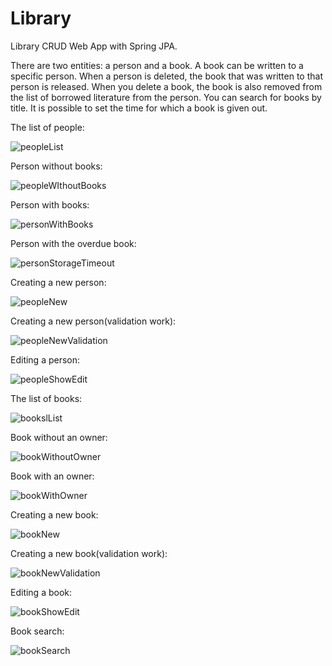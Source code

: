 # Library

Library CRUD Web App with Spring JPA.

There are two entities: a person and a book.
A book can be written to a specific person.
When a person is deleted, the book that was written to that person is released.
When you delete a book, the book is also removed from the list of borrowed literature from the person.
You can search for books by title.
It is possible to set the time for which a book is given out.

The list of people:

![peopleList](https://github.com/DEUS-VULT-1095/LibraryProjectJPA/assets/109753552/bd115313-36ba-4455-9d26-5a480cf9eac7)

Person without books:

![peopleWIthoutBooks](https://github.com/DEUS-VULT-1095/LibraryProjectJPA/assets/109753552/53651203-2ab6-491c-9e26-05b0a48570a5)

Person with books:

![personWithBooks](https://github.com/DEUS-VULT-1095/LibraryProjectJPA/assets/109753552/16b444a2-859e-4b0f-9b7d-e3af8fee7800)

Person with the overdue book:

![personStorageTimeout](https://github.com/DEUS-VULT-1095/LibraryProjectJPA/assets/109753552/59e8967b-22b7-41f7-b920-2bc1c786d14f)

Creating a new person:

![peopleNew](https://github.com/DEUS-VULT-1095/LibraryProjectJPA/assets/109753552/e221347e-fbed-49d1-932f-91fc0b8b3900)

Creating a new person(validation work):

![peopleNewValidation](https://github.com/DEUS-VULT-1095/LibraryProjectJPA/assets/109753552/badaac09-7cc2-4a13-8c4b-13e5f5bcb60b)

Editing a person:

![peopleShowEdit](https://github.com/DEUS-VULT-1095/LibraryProjectJPA/assets/109753552/73a4deb4-8528-4a11-8954-fcf671b043c0)

The list of books:

![bookslList](https://github.com/DEUS-VULT-1095/LibraryProjectJPA/assets/109753552/3523dabf-acba-4bbb-b315-a8095acd1a42)

Book without an owner:

![bookWithoutOwner](https://github.com/DEUS-VULT-1095/LibraryProjectJPA/assets/109753552/a780cd97-ba99-4119-af0d-960ceb3371f3)

Book with an owner:

![bookWithOwner](https://github.com/DEUS-VULT-1095/LibraryProjectJPA/assets/109753552/fc093c89-8200-4540-94ce-b8b42093d8af)

Creating a new book:

![bookNew](https://github.com/DEUS-VULT-1095/LibraryProjectJPA/assets/109753552/ffe113fe-29a3-4096-83aa-2e14239b9e9c)

Creating a new book(validation work):

![bookNewValidation](https://github.com/DEUS-VULT-1095/LibraryProjectJPA/assets/109753552/021199fc-dc3f-45d0-a28a-0913cc08664b)

Editing a book:

![bookShowEdit](https://github.com/DEUS-VULT-1095/LibraryProjectJPA/assets/109753552/fb66ae98-5e46-4d73-8def-430bc0eb9638)

Book search:

![bookSearch](https://github.com/DEUS-VULT-1095/LibraryProjectJPA/assets/109753552/fd093864-0a0b-4e39-9c51-f71ee00f38cb)
